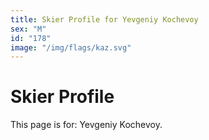 ```yaml
---
title: Skier Profile for Yevgeniy Kochevoy
sex: "M"
id: "178"
image: "/img/flags/kaz.svg" 
---
```


# Skier Profile

This page is for: Yevgeniy Kochevoy.
    